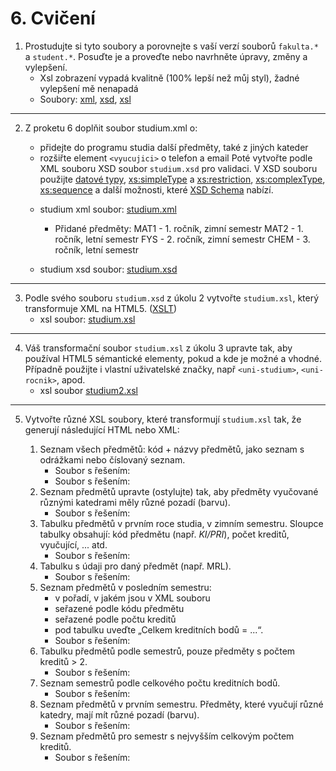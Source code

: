 # 6. Cvičení

1. Prostudujte si tyto soubory a porovnejte s vaší verzí souborů `fakulta.*` a `student.*`. Posuďte je a proveďte nebo navrhněte úpravy, změny a vylepšení.
    - Xsl zobrazení vypadá kvalitně (100% lepší než můj styl), žadné vylepšení mě nenapadá
    - Soubory: [xml](fakulta.xml), [xsd](fakulta.xsd), [xsl](fakulta.xsl)

---

2. Z proketu 6 doplňit soubor studium.xml o:
    * přidejte do programu studia další předměty, také z jiných kateder
    * rozšiřte element `<vyucujici>` o telefon a email
    Poté vytvořte podle XML souboru XSD soubor `studium.xsd` pro validaci. V XSD souboru použijte [datové typy](https://www.w3schools.com/xml/schema_dtypes_string.asp), [xs:simpleType](https://www.w3schools.com/xml/el_simpletype.asp) a [xs:restriction](https://www.w3schools.com/xml/el_restriction.asp), [xs:complexType](https://www.w3schools.com/xml/el_complextype.asp), [xs:sequence]() a další možnosti, které [XSD Schema](https://www.w3schools.com/xml/schema_intro.asp) nabízí.

    - studium xml soubor: [studium.xml](studium.xml) 
        - Přidané předměty: MAT1 - 1. ročník, zimní semestr
                            MAT2 - 1. ročník, letní semestr
                            FYS  - 2. ročník, zimní semestr
                            CHEM - 3. ročník, letní semestr
    
    - studium xsd soubor: [studium.xsd](studium.xsd)

---

3. Podle svého souboru `studium.xsd` z úkolu 2 vytvořte `studium.xsl`, který transformuje XML na HTML5. ([XSLT](https://www.w3schools.com/xml/xsl_intro.asp))
    - xsl soubor: [studium.xsl](studium.xsl)

---

4. Váš transformační soubor `studium.xsl` z úkolu 3 upravte tak, aby používal HTML5 sémantické elementy, pokud a kde je možné a vhodné. Případně použijte i vlastní uživatelské značky, např `<uni-studium>`, `<uni-rocnik>`, apod.
    - xsl soubor [studium2.xsl](studium2.xsl)

---

5. Vytvořte různé XSL soubory, které transformují `studium.xsl` tak, že generují následující HTML nebo XML:

    1. Seznam všech předmětů: kód + názvy předmětů, jako seznam s odrážkami nebo číslovaný seznam.
        - Soubor s řešením: 
        - Soubor s řešením: 
    2. Seznam předmětů upravte (ostylujte) tak, aby předměty vyučované různými katedrami měly různé pozadí (barvu).
        - Soubor s řešením: 
    3. Tabulku předmětů v prvním roce studia, v zimním semestru. Sloupce tabulky obsahují: kód předmětu (např. *KI/PRI*), počet kreditů, vyučující, ... atd.
        - Soubor s řešením: 
    4. Tabulku s údaji pro daný předmět (např. MRL).
        - Soubor s řešením: 
    5. Seznam předmětů v posledním semestru:
        * v pořadí, v jakém jsou v XML souboru
        * seřazené podle kódu předmětu
        * seřazené podle počtu kreditů
        * pod tabulku uveďte „Celkem kreditních bodů = ...“.
        - Soubor s řešením: 
    6.  Tabulku předmětů podle semestrů, pouze předměty s počtem kreditů > 2.
        - Soubor s řešením: 
    7.  Seznam semestrů podle celkového počtu kreditních bodů.
        - Soubor s řešením: 
    8.  Seznam předmětů v prvním semestru. Předměty, které vyučují různé katedry, mají mít různé pozadí (barvu).
        - Soubor s řešením: 
    9.  Seznam předmětů pro semestr s nejvyšším celkovým počtem kreditů.
        - Soubor s řešením: 
